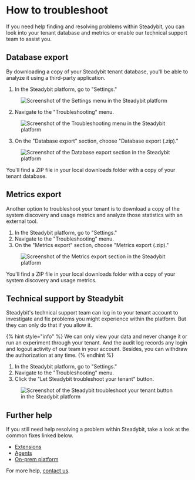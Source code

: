 # How to troubleshoot

If you need help finding and resolving problems within Steadybit, you can look into your tenant database and metrics or enable our technical support team to assist you.

## Database export

By downloading a copy of your Steadybit tenant database, you'll be able to analyze it using a third-party application.

1. In the Steadybit platform, go to "Settings."

<figure><img src="imgs/settings.png" alt="Screenshot of the Settings menu in the Steadybit platform"><figcaption></figcaption></figure>

2. Navigate to the "Troubleshooting" menu.

<figure><img src="imgs/troubleshooting.png" alt="Screenshot of the Troubleshooting menu in the Steadybit platform"><figcaption></figcaption></figure>

3. On the "Database export" section, choose "Database export (.zip)."

<figure><img src="imgs/databaseExport.png" alt="Screenshot of the Database export section in the Steadybit platform"><figcaption></figcaption></figure>

You'll find a ZIP file in your local downloads folder with a copy of your tenant database.

## Metrics export

Another option to troubleshoot your tenant is to download a copy of the system discovery and usage metrics and analyze those statistics with an external tool.

1. In the Steadybit platform, go to "Settings."
2. Navigate to the "Troubleshooting" menu.
3. On the "Metrics export" section, choose "Metrics export (.zip)."

<figure><img src="imgs/metricsExport.png" alt="Screenshot of the Metrics export section in the Steadybit platform"><figcaption></figcaption></figure>

You'll find a ZIP file in your local downloads folder with a copy of your system discovery and usage metrics.

## Technical support by Steadybit

Steadybit's technical support team can log in to your tenant account to investigate and fix problems you might experience within the platform. But they can only do that if you allow it.

{% hint style="info" %}
We can only view your data and never change it or run an experiment through your tenant. And the audit log records any login and logout activity of our team in your account. Besides, you can withdraw the authorization at any time. 
{% endhint %}

1. In the Steadybit platform, go to "Settings."
2. Navigate to the "Troubleshooting" menu.
3. Click the "Let Steadybit troubleshoot your tenant" button.

<figure><img src="imgs/troubleshooting-toggle.png" alt="Screenshot of the Steadybit troubleshoot your tenant button in the Steadybit platform"><figcaption></figcaption></figure>

## Further help

If you still need help resolving a problem within Steadybit, take a look at the common fixes linked below.

* [Extensions](common-fixes/extensions.md)
* [Agents](common-fixes/agents.md)
* [On-prem platform](common-fixes/on-prem-platform.md)

For more help, [contact us](https://www.steadybit.com/contact).
